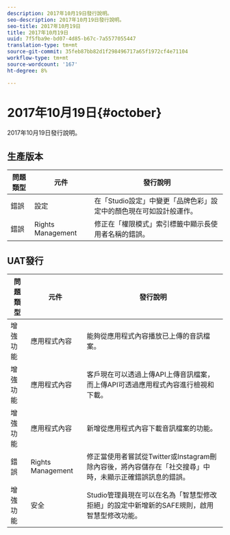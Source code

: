 ```yaml
---
description: 2017年10月19日發行說明。
seo-description: 2017年10月19日發行說明。
seo-title: 2017年10月19日
title: 2017年10月19日
uuid: 7f5fba9e-bd07-4d85-b67c-7a5577055447
translation-type: tm+mt
source-git-commit: 35feb87bb82d1f298496717a65f1972cf4e71104
workflow-type: tm+mt
source-wordcount: '167'
ht-degree: 8%

---
```



# 2017年10月19日{#october}

2017年10月19日發行說明。

## 生產版本

| **問題類型** | **元件** | **發行說明** |
|---|---|---|
| 錯誤 | 設定 | 在「Studio設定」中變更「品牌色彩」設定中的顏色現在可如設計般運作。 |
| 錯誤 | Rights Management | 修正在「權限模式」索引標籤中顯示長使用者名稱的錯誤。 |

## UAT發行

| **問題類型** | **元件** | **發行說明** |
|---|---|---|
| 增強功能 | 應用程式內容 | 能夠從應用程式內容播放已上傳的音訊檔案。 |
| 增強功能 | 應用程式內容 | 客戶現在可以透過上傳API上傳音訊檔案，而上傳API可透過應用程式內容進行檢視和下載。 |
| 增強功能 | 應用程式內容 | 新增從應用程式內容下載音訊檔案的功能。 |
| 錯誤 | Rights Management | 修正當使用者嘗試從Twitter或Instagram刪除內容後，將內容儲存在「社交搜尋」中時，未顯示正確錯誤訊息的錯誤。 |
| 增強功能 | 安全 | Studio管理員現在可以在名為「智慧型修改拒絕」的設定中新增新的SAFE規則，啟用智慧型修改功能。 |

